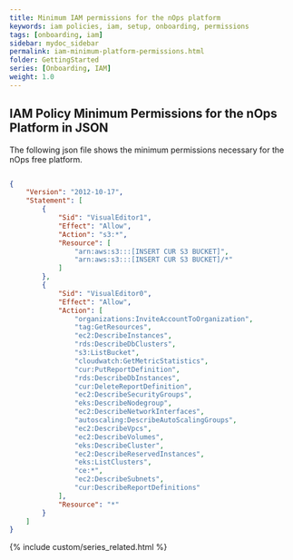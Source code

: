 ```yaml
---
title: Minimum IAM permissions for the nOps platform
keywords: iam policies, iam, setup, onboarding, permissions
tags: [onboarding, iam]
sidebar: mydoc_sidebar
permalink: iam-minimum-platform-permissions.html
folder: GettingStarted
series: [Onboarding, IAM]
weight: 1.0
---
```


## IAM Policy Minimum Permissions for the nOps Platform in JSON ##

The following json file shows the minimum permissions necessary for the nOps free platform.

```json

{
	"Version": "2012-10-17",
	"Statement": [
	    {
			"Sid": "VisualEditor1",
			"Effect": "Allow",
			"Action": "s3:*",
			"Resource": [
				"arn:aws:s3:::[INSERT CUR S3 BUCKET]",
				"arn:aws:s3:::[INSERT CUR S3 BUCKET]/*"
			]
		},
		{
			"Sid": "VisualEditor0",
			"Effect": "Allow",
			"Action": [
				"organizations:InviteAccountToOrganization",
				"tag:GetResources",
				"ec2:DescribeInstances",
				"rds:DescribeDbClusters",
				"s3:ListBucket",
				"cloudwatch:GetMetricStatistics",
				"cur:PutReportDefinition",
				"rds:DescribeDbInstances",
				"cur:DeleteReportDefinition",
				"ec2:DescribeSecurityGroups",
				"eks:DescribeNodegroup",
				"ec2:DescribeNetworkInterfaces",
				"autoscaling:DescribeAutoScalingGroups",
				"ec2:DescribeVpcs",
				"ec2:DescribeVolumes",
				"eks:DescribeCluster",
				"ec2:DescribeReservedInstances",
				"eks:ListClusters",
				"ce:*",
				"ec2:DescribeSubnets",
				"cur:DescribeReportDefinitions"
			],
			"Resource": "*"
		}
	]
}

```




{% include custom/series_related.html %}